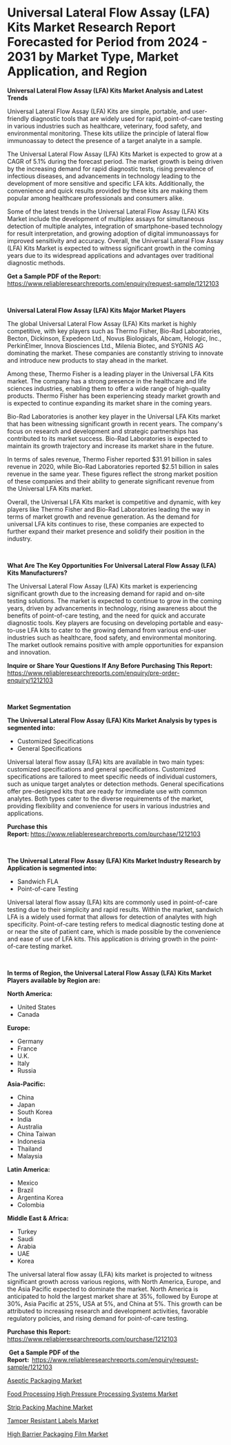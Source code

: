 <p><h1>Universal Lateral Flow Assay (LFA) Kits Market Research Report Forecasted for Period from 2024 -  2031 by Market Type, Market Application, and Region</h1></p><p><strong>Universal Lateral Flow Assay (LFA) Kits Market Analysis and Latest Trends</strong></p>
<p><p>Universal Lateral Flow Assay (LFA) Kits are simple, portable, and user-friendly diagnostic tools that are widely used for rapid, point-of-care testing in various industries such as healthcare, veterinary, food safety, and environmental monitoring. These kits utilize the principle of lateral flow immunoassay to detect the presence of a target analyte in a sample.</p><p>The Universal Lateral Flow Assay (LFA) Kits Market is expected to grow at a CAGR of 5.1% during the forecast period. The market growth is being driven by the increasing demand for rapid diagnostic tests, rising prevalence of infectious diseases, and advancements in technology leading to the development of more sensitive and specific LFA kits. Additionally, the convenience and quick results provided by these kits are making them popular among healthcare professionals and consumers alike.</p><p>Some of the latest trends in the Universal Lateral Flow Assay (LFA) Kits Market include the development of multiplex assays for simultaneous detection of multiple analytes, integration of smartphone-based technology for result interpretation, and growing adoption of digital immunoassays for improved sensitivity and accuracy. Overall, the Universal Lateral Flow Assay (LFA) Kits Market is expected to witness significant growth in the coming years due to its widespread applications and advantages over traditional diagnostic methods.</p></p>
<p><strong>Get a Sample PDF of the Report:&nbsp;</strong> <a href="https://www.reliableresearchreports.com/enquiry/request-sample/1212103">https://www.reliableresearchreports.com/enquiry/request-sample/1212103</a></p>
<p>&nbsp;</p>
<p><strong>Universal Lateral Flow Assay (LFA) Kits Major Market Players</strong></p>
<p><p>The global Universal Lateral Flow Assay (LFA) Kits market is highly competitive, with key players such as Thermo Fisher, Bio-Rad Laboratories, Becton, Dickinson, Expedeon Ltd., Novus Biologicals, Abcam, Hologic, Inc., PerkinElmer, Innova Biosciences Ltd., Milenia Biotec, and SYGNIS AG dominating the market. These companies are constantly striving to innovate and introduce new products to stay ahead in the market.</p><p>Among these, Thermo Fisher is a leading player in the Universal LFA Kits market. The company has a strong presence in the healthcare and life sciences industries, enabling them to offer a wide range of high-quality products. Thermo Fisher has been experiencing steady market growth and is expected to continue expanding its market share in the coming years.</p><p>Bio-Rad Laboratories is another key player in the Universal LFA Kits market that has been witnessing significant growth in recent years. The company's focus on research and development and strategic partnerships has contributed to its market success. Bio-Rad Laboratories is expected to maintain its growth trajectory and increase its market share in the future.</p><p>In terms of sales revenue, Thermo Fisher reported $31.91 billion in sales revenue in 2020, while Bio-Rad Laboratories reported $2.51 billion in sales revenue in the same year. These figures reflect the strong market position of these companies and their ability to generate significant revenue from the Universal LFA Kits market.</p><p>Overall, the Universal LFA Kits market is competitive and dynamic, with key players like Thermo Fisher and Bio-Rad Laboratories leading the way in terms of market growth and revenue generation. As the demand for universal LFA kits continues to rise, these companies are expected to further expand their market presence and solidify their position in the industry.</p></p>
<p>&nbsp;</p>
<p><strong>What Are The Key Opportunities For Universal Lateral Flow Assay (LFA) Kits Manufacturers?</strong></p>
<p><p>The Universal Lateral Flow Assay (LFA) Kits market is experiencing significant growth due to the increasing demand for rapid and on-site testing solutions. The market is expected to continue to grow in the coming years, driven by advancements in technology, rising awareness about the benefits of point-of-care testing, and the need for quick and accurate diagnostic tools. Key players are focusing on developing portable and easy-to-use LFA kits to cater to the growing demand from various end-user industries such as healthcare, food safety, and environmental monitoring. The market outlook remains positive with ample opportunities for expansion and innovation.</p></p>
<p><strong>Inquire or Share Your Questions If Any Before Purchasing This Report:</strong> <a href="https://www.reliableresearchreports.com/enquiry/pre-order-enquiry/1212103">https://www.reliableresearchreports.com/enquiry/pre-order-enquiry/1212103</a></p>
<p>&nbsp;</p>
<p><strong>Market Segmentation</strong></p>
<p><strong>The Universal Lateral Flow Assay (LFA) Kits Market Analysis by types is segmented into:</strong></p>
<p><ul><li>Customized Specifications</li><li>General Specifications</li></ul></p>
<p><p>Universal lateral flow assay (LFA) kits are available in two main types: customized specifications and general specifications. Customized specifications are tailored to meet specific needs of individual customers, such as unique target analytes or detection methods. General specifications offer pre-designed kits that are ready for immediate use with common analytes. Both types cater to the diverse requirements of the market, providing flexibility and convenience for users in various industries and applications.</p></p>
<p><strong>Purchase this Report:&nbsp;</strong><a href="https://www.reliableresearchreports.com/purchase/1212103">https://www.reliableresearchreports.com/purchase/1212103</a></p>
<p>&nbsp;</p>
<p><strong>The Universal Lateral Flow Assay (LFA) Kits Market Industry Research by Application is segmented into:</strong></p>
<p><ul><li>Sandwich FLA</li><li>Point-of-care Testing</li></ul></p>
<p><p>Universal lateral flow assay (LFA) kits are commonly used in point-of-care testing due to their simplicity and rapid results. Within the market, sandwich LFA is a widely used format that allows for detection of analytes with high specificity. Point-of-care testing refers to medical diagnostic testing done at or near the site of patient care, which is made possible by the convenience and ease of use of LFA kits. This application is driving growth in the point-of-care testing market.</p></p>
<p>&nbsp;</p>
<p><strong>In terms of Region, the Universal Lateral Flow Assay (LFA) Kits Market Players available by Region are:</strong></p>
<p>
    <p> <strong> North America: </strong>
        <ul>
            <li>United States</li>
            <li>Canada</li>
        </ul>
        </p> 
    <p> <strong> Europe: </strong>
        <ul>
            <li>Germany</li>
            <li>France</li>
            <li>U.K.</li>
            <li>Italy</li>
            <li>Russia</li>
        </ul>
        </p> 
    <p> <strong> Asia-Pacific: </strong>
        <ul>
            <li>China</li>
            <li>Japan</li>
            <li>South Korea</li>
            <li>India</li>
            <li>Australia</li>
            <li>China Taiwan</li>
            <li>Indonesia</li>
            <li>Thailand</li>
            <li>Malaysia</li>
        </ul>
        </p> 
    <p> <strong> Latin America: </strong>
        <ul>
            <li>Mexico</li>
            <li>Brazil</li>
            <li>Argentina Korea</li>
            <li>Colombia</li>
        </ul>
        </p> 
    <p> <strong> Middle East & Africa: </strong>
        <ul>
            <li>Turkey</li>
            <li>Saudi</li>
            <li>Arabia</li>
            <li>UAE</li>
            <li>Korea</li>
        </ul>
    </p>
    </p>
<p><p>The universal lateral flow assay (LFA) kits market is projected to witness significant growth across various regions, with North America, Europe, and the Asia Pacific expected to dominate the market. North America is anticipated to hold the largest market share at 35%, followed by Europe at 30%, Asia Pacific at 25%, USA at 5%, and China at 5%. This growth can be attributed to increasing research and development activities, favorable regulatory policies, and rising demand for point-of-care testing.</p></p>
<p><strong>Purchase this Report: </strong><a href="https://www.reliableresearchreports.com/purchase/1212103">https://www.reliableresearchreports.com/purchase/1212103</a></p>
<p>&nbsp;<strong>Get a Sample PDF of the Report:&nbsp;&nbsp;</strong><a href="https://www.reliableresearchreports.com/enquiry/request-sample/1212103">https://www.reliableresearchreports.com/enquiry/request-sample/1212103</a></p>
<p><strong></strong></p>
<p><p><a href="https://medium.com/@leliajewess/aseptic-packaging-nbsp-market-focuses-on-market-share-size-and-projected-forecast-till-2031-660a950e975b">Aseptic Packaging Market</a></p><p><a href="https://github.com/RichRobinson5/Market-Research-Report-List-3/blob/main/food-processing-high-pressure-processing-systems-market.md">Food Processing High Pressure Processing Systems Market</a></p><p><a href="https://github.com/gdfhhhj/Market-Research-Report-List-3/blob/main/strip-packing-machine-market.md">Strip Packing Machine Market</a></p><p><a href="https://medium.com/@mariliehowe/tamper-resistant-labels-market-outlook-industry-overview-and-forecast-2024-to-2031-6a75c9ffe8c4">Tamper Resistant Labels Market</a></p><p><a href="https://medium.com/@leliajewess/high-barrier-packaging-film-market-analysis-its-cagr-market-segmentation-and-global-industry-6ec63dbc4812">High Barrier Packaging Film Market</a></p></p>